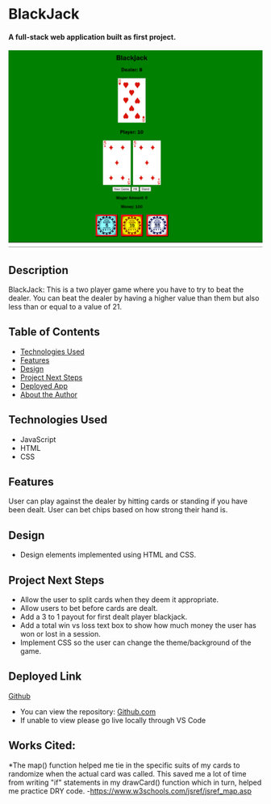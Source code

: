 # BlackJack

#### A full-stack web application built as first project.
<img src="cards/blackJack READ.me page.png" alt="BlackJack ScreenShot"/>

## Description
BlackJack: This is a two player game where you have to try to beat the dealer. You can beat the dealer by having a higher value than them but also less than or equal to a value of 21.

## Table of Contents
* [Technologies Used](#technologiesused)
* [Features](#features)
* [Design](#design)
* [Project Next Steps](#nextsteps)
* [Deployed App](#deployment)
* [About the Author](#author)

## <a name="technologiesused"></a>Technologies Used
* JavaScript
* HTML
* CSS


## Features
User can play against the dealer by hitting cards or standing if you have been dealt.
User can bet chips based on how strong their hand is. 

## <a name="design"></a>Design
* Design elements implemented using HTML and CSS. 


## <a name="nextsteps"></a>Project Next Steps
* Allow the user to split cards when they deem it appropriate.
* Allow users to bet before cards are dealt.
* Add a 3 to 1 payout for first dealt player blackjack. 
* Add a total win vs loss text box to show how much money the user has won or lost in a session. 
* Implement CSS so the user can change the theme/background of the game.

## <a name="deployment"></a>Deployed Link
[Github](https://jafbath.github.io/blackjack/)

* You can view the repository:
[Github.com](https://github.com/jafbath/blackjack)
* If unable to view please go live locally through VS Code
    
## Works Cited:
*The map() function helped me tie in the specific suits of my cards to randomize when the actual card was called. This saved me a lot of time from writing "if" statements in my drawCard() function which in turn, helped me practice DRY code.
-https://www.w3schools.com/jsref/jsref_map.asp
 



